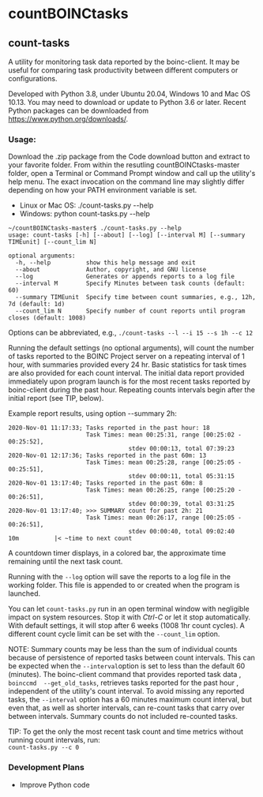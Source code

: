 # countBOINCtasks

## count-tasks

A utility for monitoring task data reported by the boinc-client. 
It may be useful for comparing task productivity between different computers or configurations.

Developed with Python 3.8, under Ubuntu 20.04, Windows 10 and Mac OS 10.13. You
 may need to download or update to Python 3.6 or later. Recent Python
  packages can be downloaded from https://www.python.org/downloads/.

### Usage:  
Download the .zip package from the Code download button and extract to your favorite folder. From within the resutling countBOINCtasks-master folder, open a Terminal or Command Prompt window and call up the utility's help menu. The exact invocation on the command line may slightly differ depending on how your PATH environment variable is set.
<ul>
<li>Linux or Mac OS: ./count-tasks.py --help</li>
<li>Windows: python count-tasks.py --help</li>
</ul>

```
~/countBOINCtasks-master$ ./count-tasks.py --help
usage: count-tasks [-h] [--about] [--log] [--interval M] [--summary TIMEunit] [--count_lim N]

optional arguments:
  -h, --help          show this help message and exit
  --about             Author, copyright, and GNU license
  --log               Generates or appends reports to a log file
  --interval M        Specify Minutes between task counts (default: 60)
  --summary TIMEunit  Specify time between count summaries, e.g., 12h, 7d (default: 1d)
  --count_lim N       Specify number of count reports until program closes (default: 1008)

```
Options can be abbreviated, e.g., `./count-tasks --l --i 15 --s 1h --c 12`

Running the default settings (no optional arguments), will count the
 number of tasks reported to the BOINC Project server on a repeating
  interval of 1 hour, with summaries provided every 24 hr. Basic statistics
   for task times are also provided for each count interval. The initial
    data report provided immediately upon program launch is for the most recent
     tasks reported by boinc-client during the past hour. Repeating
      counts intervals begin after the initial report (see TIP, below).

Example report results, using option --summary 2h:

```
2020-Nov-01 11:17:33; Tasks reported in the past hour: 18
                      Task Times: mean 00:25:31, range [00:25:02 - 00:25:52],
                                  stdev 00:00:13, total 07:39:23
2020-Nov-01 12:17:36; Tasks reported in the past 60m: 13
                      Task Times: mean 00:25:28, range [00:25:05 - 00:25:51],
                                  stdev 00:00:11, total 05:31:15
2020-Nov-01 13:17:40; Tasks reported in the past 60m: 8
                      Task Times: mean 00:26:25, range [00:25:20 - 00:26:51],
                                  stdev 00:00:39, total 03:31:25
2020-Nov-01 13:17:40; >>> SUMMARY count for past 2h: 21
                      Task Times: mean 00:26:17, range [00:25:05 - 00:26:51],
                                  stdev 00:00:40, total 09:02:40
10m          |< ~time to next count
```

A countdown timer displays, in a colored bar, the approximate time remaining until the next task count.
 
Running with the `--log` option will save the reports to a log file in the
 working folder. This file is appended to or created when the program is
  launched.

You can let `count-tasks.py` run in an open terminal window with negligible impact on system resources. Stop it with *Ctrl-C* or let it stop automatically.  With default settings, it will stop after 6 weeks (1008 1hr count cycles). A different count cycle limit can be set with the `--count_lim` option.

NOTE: Summary counts may be less than the sum of individual counts because
 of persistence of reported tasks between count intervals. This can be
  expected when the `--interval`option is set to less than the default 60
   (minutes). The boinc-client command that provides reported task data
   , `boinccmd  --get_old_tasks`, retrieves tasks reported for the past hour
   , independent of the utility's count interval. To avoid missing any
    reported tasks, the `--interval` option has a 60 minutes maximum count
     interval, but even that, as well as shorter intervals, can re-count
      tasks that carry over between intervals. Summary counts do not
       included re-counted tasks.

TIP: To get the only the most recent task count and time metrics without
 running count intervals, run:  
 `count-tasks.py --c 0`
 
### Development Plans
* Improve Python code

